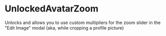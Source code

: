 # UnlockedAvatarZoom
Unlocks and allows you to use custom multipliers for the zoom slider in the \"Edit Image\" modal (aka, while cropping a profile picture)

